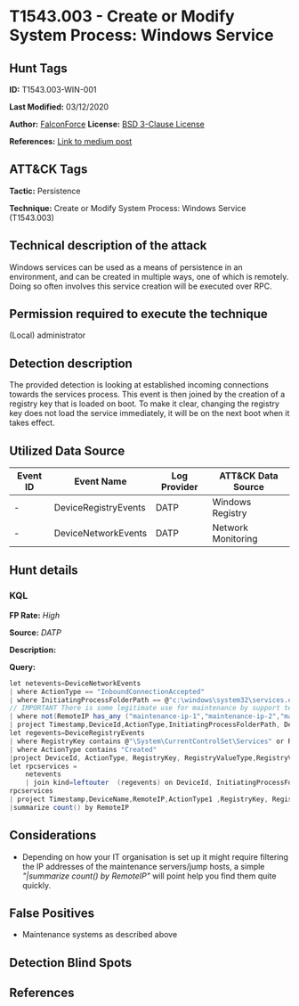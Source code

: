 # T1543.003 - Create or Modify System Process: Windows Service

## Hunt Tags

**ID:** T1543.003-WIN-001

**Last Modified:** 03/12/2020

**Author:** [FalconForce](https://falconforce.nl/)
​
**License:** [BSD 3-Clause License](https://github.com/FalconForceTeam/FalconFriday/blob/master/LICENSE)

**References:** [Link to medium post](https://medium.com/falconforce/falconfriday-rpc-service-creation-sharprdp-0xff08-8bf15744ca04)

## ATT&CK Tags

**Tactic:** Persistence

**Technique:** Create or Modify System Process: Windows Service (T1543.003)
​

## Technical description of the attack

Windows services can be used as a means of persistence in an environment, and can be created in multiple ways, one of which is remotely. Doing so often involves this service creation will be executed over RPC.

## Permission required to execute the technique

(Local) administrator

## Detection description

The provided detection is looking at established incoming connections towards the services process. This event is then joined by the creation of a registry key that is loaded on boot. To make it clear, changing the registry key does not load the service immediately, it will be on the next boot when it takes effect.

## Utilized Data Source

| Event ID | Event Name | Log Provider | ATT&CK Data Source |
|---------|---------|----------|---------|
| - | DeviceRegistryEvents | DATP | Windows Registry |
| - | DeviceNetworkEvents | DATP | Network Monitoring |

## Hunt details

### KQL

**FP Rate:** *High*

**Source:** *DATP*

**Description:**

**Query:**

```C#
let netevents=DeviceNetworkEvents 
| where ActionType == "InboundConnectionAccepted"
| where InitiatingProcessFolderPath == @"c:\windows\system32\services.exe"
// IMPORTANT There is some legitimate use for maintenance by support teams, filter their IP addresses/blocks below
| where not(RemoteIP has_any ("maintenance-ip-1","maintenance-ip-2","maintenance-ip-3"))
| project Timestamp,DeviceId,ActionType,InitiatingProcessFolderPath, DeviceName, RemoteIP, InitiatingProcessId;
let regevents=DeviceRegistryEvents 
| where RegistryKey contains @"\System\CurrentControlSet\Services" or RegistryKey contains @"\System\ControlSet001\Services"
| where ActionType contains "Created"
|project DeviceId, ActionType, RegistryKey, RegistryValueType,RegistryValueData, InitiatingProcessFolderPath,InitiatingProcessId, DeviceName;
let rpcservices = 
	netevents
	| join kind=leftouter  (regevents) on DeviceId, InitiatingProcessFolderPath,InitiatingProcessId;
rpcservices
| project Timestamp,DeviceName,RemoteIP,ActionType1 ,RegistryKey, RegistryValueType, RegistryValueData
|summarize count() by RemoteIP
```

## Considerations

- Depending on how your IT organisation is set up it might require filtering the IP addresses of the maintenance servers/jump hosts, a simple *"|summarize count() by RemoteIP"* will point help you find them quite quickly.

## False Positives

- Maintenance systems as described above

## Detection Blind Spots


## References
